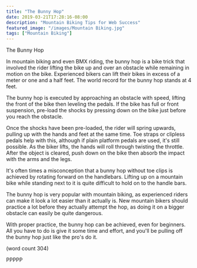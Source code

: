 ```yaml
---
title: "The Bunny Hop"
date: 2019-03-21T17:28:16-08:00
description: "Mountain Biking Tips for Web Success"
featured_image: "/images/Mountain Biking.jpg"
tags: ["Mountain Biking"]
---
```


The Bunny Hop

In mountain biking and even BMX riding, the bunny hop
is a bike trick that involved the rider lifting the
bike up and over an obstacle while remaining in 
motion on the bike.  Experienced bikers can lift 
their bikes in excess of a meter or one and a half
feet.  The world record for the bunny hop stands at
4 feet.

The bunny hop is executed by approaching an obstacle
with speed, lifting the front of the bike then 
leveling the pedals.  If the bike has full or front
suspension, pre-load the shocks by pressing down
on the bike just before you reach the obstacle.

Once the shocks have been pre-loaded, the rider
will spring upwards, pulling up with the hands and
feet at the same time.  Toe straps or clipless 
pedals help with this, although if plain platform
pedals are used, it's still possible.  As the biker
lifts, the hands will roll through twisting the 
throttle.  After the object is cleared, push down
on the bike then absorb the impact with the arms
and the legs.

It's often times a misconception that a bunny hop
without toe clips is achieved by rotating forward
on the handlebars.  Lifting up on a mountain bike
while standing next to it is quite difficult to
hold on to the handle bars.  

The bunny hop is very popular with mountain biking,
as experienced riders can make it look a lot easier
than it actually is.  New mountain bikers should
practice a lot before they actually attempt the 
hop, as doing it on a bigger obstacle can easily
be quite dangerous.

With proper practice, the bunny hop can be achieved,
even for beginners.  All you have to do is give it
some time and effort, and you'll be pulling off the
bunny hop just like the pro's do it.

(word count 304)

PPPPP
